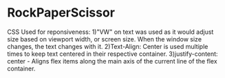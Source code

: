 # RockPaperScissor
CSS Used for reponsiveness:
1)"VW" on text was used as it would adjust size based on viewport width, or screen size. When the window size changes, the text changes with it. 
2)Text-Align: Center is used multiple times to keep text centered in their respective container.
3)justify-content: center - Aligns flex items along the main axis of the current line of the flex container.
